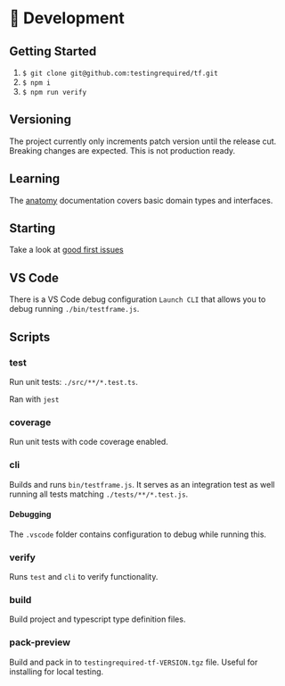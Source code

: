 # 🔩 Development

## Getting Started

1. `$ git clone git@github.com:testingrequired/tf.git`
2. `$ npm i`
3. `$ npm run verify`

## Versioning

The project currently only increments patch version until the release cut. Breaking changes are expected. This is not production ready.

## Learning

The [anatomy](https://github.com/testingrequired/testframe/blob/master/ANATOMY.md) documentation covers basic domain types and interfaces.

## Starting

Take a look at [good first issues](https://github.com/testingrequired/tf/issues?q=is%3Aissue+is%3Aopen+label%3A%22good+first+issue%22)

## VS Code

There is a VS Code debug configuration `Launch CLI` that allows you to debug running `./bin/testframe.js`.

## Scripts

### test

Run unit tests: `./src/**/*.test.ts`.

Ran with `jest`

### coverage

Run unit tests with code coverage enabled.

### cli

Builds and runs `bin/testframe.js`. It serves as an integration test as well running all tests matching `./tests/**/*.test.js`.

#### Debugging

The `.vscode` folder contains configuration to debug while running this.

### verify

Runs `test` and `cli` to verify functionality.

### build

Build project and typescript type definition files.

### pack-preview

Build and pack in to `testingrequired-tf-VERSION.tgz` file. Useful for installing for local testing.
